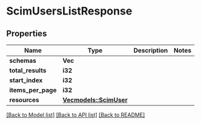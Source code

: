 # ScimUsersListResponse

## Properties

Name | Type | Description | Notes
------------ | ------------- | ------------- | -------------
**schemas** | **Vec<String>** |  | 
**total_results** | **i32** |  | 
**start_index** | **i32** |  | 
**items_per_page** | **i32** |  | 
**resources** | [**Vec<models::ScimUser>**](ScimUser.md) |  | 

[[Back to Model list]](../README.md#documentation-for-models) [[Back to API list]](../README.md#documentation-for-api-endpoints) [[Back to README]](../README.md)


